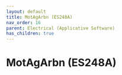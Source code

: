 ```yaml
---
layout: default
title: MotAgArbn (ES248A)
nav_order: 16
parent: Electrical (Applicative Software)
has_children: true
---
```

# MotAgArbn (ES248A)
